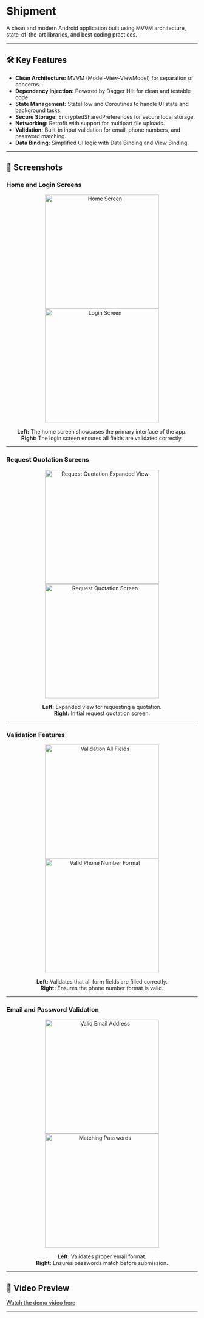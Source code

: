 # Shipment

A clean and modern Android application built using MVVM architecture, state-of-the-art libraries, and best coding practices.

---
## 🛠 Key Features

- **Clean Architecture:** MVVM (Model-View-ViewModel) for separation of concerns.
- **Dependency Injection:** Powered by Dagger Hilt for clean and testable code.
- **State Management:** StateFlow and Coroutines to handle UI state and background tasks.
- **Secure Storage:** EncryptedSharedPreferences for secure local storage.
- **Networking:** Retrofit with support for multipart file uploads.
- **Validation:** Built-in input validation for email, phone numbers, and password matching.
- **Data Binding:** Simplified UI logic with Data Binding and View Binding.

---

## 📱 Screenshots 

### Home and Login Screens
<p align="center">
    <img src="https://github.com/user-attachments/assets/73582cd9-3a30-4749-bd49-b70209668a53" alt="Home Screen" width="300"/>
    <img src="https://github.com/user-attachments/assets/46add30f-1343-49cd-9b1c-4f6d007bf7e5" alt="Login Screen" width="300"/>
</p>
<p align="center">
    <strong>Left:</strong> The home screen showcases the primary interface of the app. <br>
    <strong>Right:</strong> The login screen ensures all fields are validated correctly.
</p>

---

### Request Quotation Screens
<p align="center">
    <img src="https://github.com/user-attachments/assets/f43dc41b-c67b-4ef8-ac77-efafb0abc3a1" alt="Request Quotation Expanded View" width="300"/>
    <img src="https://github.com/user-attachments/assets/5b96582b-cd80-4410-b74f-fb904fac0572" alt="Request Quotation Screen" width="300"/>
</p>
<p align="center">
    <strong>Left:</strong> Expanded view for requesting a quotation. <br>
    <strong>Right:</strong> Initial request quotation screen.
</p>

---

### Validation Features
<p align="center">
    <img src="https://github.com/user-attachments/assets/82ef8a61-0767-42e2-ba0b-52557acb0a90" alt="Validation All Fields" width="300"/>
    <img src="https://github.com/user-attachments/assets/4e6eecc5-6bd6-42fd-aba1-fd47337f052f" alt="Valid Phone Number Format" width="300"/>
</p>
<p align="center">
    <strong>Left:</strong> Validates that all form fields are filled correctly. <br>
    <strong>Right:</strong> Ensures the phone number format is valid.
</p>

---

### Email and Password Validation
<p align="center">
    <img src="https://github.com/user-attachments/assets/3fa7f7af-6da4-4366-87e7-01894a3a1dbc" alt="Valid Email Address" width="300"/>
    <img src="https://github.com/user-attachments/assets/cb27e8f0-3d77-473b-8668-f9c8390c97c0" alt="Matching Passwords" width="300"/>
</p>
<p align="center">
    <strong>Left:</strong> Validates proper email format. <br>
    <strong>Right:</strong> Ensures passwords match before submission.
</p>

---

## 🎥 Video Preview

[Watch the demo video here](https://github.com/user-attachments/assets/c336963a-3763-4d08-adb2-fb5408686fc8)

---
